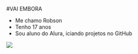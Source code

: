 #VAI EMBORA

- Me chamo Robson
- Tenho 17 anos
- Sou aluno do Alura, iciando projetos no GitHub

![](https://media1.tenor.com/m/EbiDEdt7cToAAAAC/bolsonaro-so-pra-lembrar.gif)
